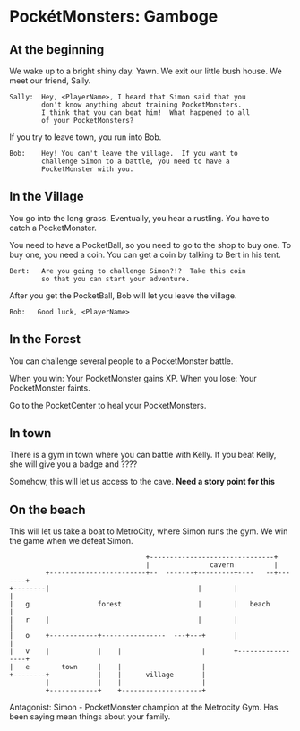 # PockétMonsters: Gamboge

## At the beginning
We wake up to a bright shiny day.  Yawn.  We exit our little bush house.  We meet our friend, Sally.  

```
Sally:  Hey, <PlayerName>, I heard that Simon said that you 
        don't know anything about training PocketMonsters.  
        I think that you can beat him!  What happened to all
        of your PocketMonsters?
```

If you try to leave town, you run into Bob.

```
Bob:    Hey! You can't leave the village.  If you want to 
        challenge Simon to a battle, you need to have a 
        PocketMonster with you.
```

## In the Village
You go into the long grass. Eventually, you hear a rustling. You have to catch a PocketMonster.

You need to have a PocketBall, so you need to go to the shop to buy one.
To buy one, you need a coin.
You can get a coin by talking to Bert in his tent.

```
Bert:   Are you going to challenge Simon?!?  Take this coin 
        so that you can start your adventure. 
```

After you get the PocketBall, Bob will let you leave the village.

```
Bob:   Good luck, <PlayerName>
```

## In the Forest
You can challenge several people to a PocketMonster battle. 

When you win:  Your PocketMonster gains XP.
When you lose:  Your PocketMonster faints.

Go to the PocketCenter to heal your PocketMonsters.


## In town
There is a gym in town where you can battle with Kelly.
If you beat Kelly, she will give you a badge and ????

Somehow, this will let us access to the cave. 
**Need a story point for this**

## On the beach
This will let us take a boat to MetroCity, where Simon runs the gym.
We win the game when we defeat Simon.



```
                                  +-------------------------------+
                                  |               cavern          |
         +------------------------+--  -------+---------+----   --+-------+
+--------|                                     |        |                 |
|   g                 forest                   |        |   beach         |
|   r    |                                     |        |                 |
|   o    +------------+----------------  ---+---+       |                 |
|   v    |            |    |                    |       +-----------------+
|   e        town     |    |                    |
+--------+            |    |      village       | 
         |            |    |                    |
         +------------+    +--------------------+
```




Antagonist:  Simon - PocketMonster champion at the Metrocity Gym.  Has been saying mean things about your family.
